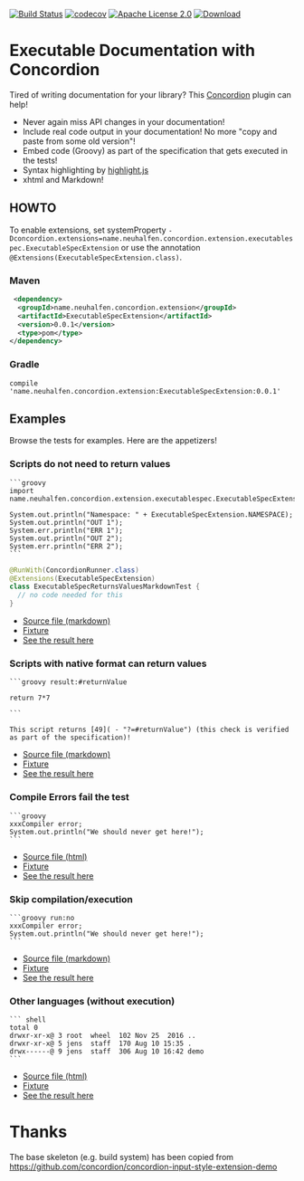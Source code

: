 [![Build Status](https://travis-ci.org/neuhalje/concordion-executable-documentation-extension.svg?branch=master)](https://travis-ci.org/neuhalje/concordion-executable-documentation-extension)
[![codecov](https://codecov.io/gh/neuhalje/concordion-executable-documentation-extension/branch/master/graph/badge.svg)](https://codecov.io/gh/neuhalje/concordion-executable-documentation-extension)
[![Apache License 2.0](https://img.shields.io/badge/license-Apache%202.0-blue.svg)](http://www.apache.org/licenses/LICENSE-2.0.html)
[![Download](https://api.bintray.com/packages/neuhalje/maven/concordion-executable-documentation-extension/images/download.svg) ](https://bintray.com/neuhalje/maven/concordion-executable-documentation-extension/_latestVersion)

# Executable Documentation with Concordion

Tired of writing documentation for your library? This [Concordion](http://concordion.org/) plugin can help!

* Never again miss API changes in your documentation!
* Include real code output in your documentation! No more "copy and paste from some old version"!
* Embed code (Groovy) as part of the specification that gets executed in the tests!
* Syntax highlighting by [highlight.js](https://highlightjs.org/)
* xhtml and Markdown!

## HOWTO

To enable extensions, set systemProperty
    `-Dconcordion.extensions=name.neuhalfen.concordion.extension.executablespec.ExecutableSpecExtension` or use
    the annotation
    `@Extensions(ExecutableSpecExtension.class)`.
  
### Maven
```xml
 <dependency>
  <groupId>name.neuhalfen.concordion.extension</groupId>
  <artifactId>ExecutableSpecExtension</artifactId>
  <version>0.0.1</version>
  <type>pom</type>
</dependency>
```

### Gradle
```
compile 'name.neuhalfen.concordion.extension:ExecutableSpecExtension:0.0.1'
```

## Examples

Browse the tests for examples. Here are the appetizers!

### Scripts do not need to return values

    ```groovy
    import name.neuhalfen.concordion.extension.executablespec.ExecutableSpecExtension
    
    System.out.println("Namespace: " + ExecutableSpecExtension.NAMESPACE);
    System.out.println("OUT 1");
    System.err.println("ERR 1");
    System.out.println("OUT 2");
    System.err.println("ERR 2");
    ```
    
```java
@RunWith(ConcordionRunner.class)
@Extensions(ExecutableSpecExtension)
class ExecutableSpecReturnsValuesMarkdownTest {
  // no code needed for this
}
```
* [Source file (markdown)](src/test/resources/spec/concordion/command/executablespec/ExecutableSpecReturnsValuesMarkdown.md)
* [Fixture](src/test/groovy/spec/concordion/command/executablespec/ExecutableSpecReturnsValuesMarkdown.groovy)
* [See the result here](https://neuhalje.github.io/concordion-executable-documentation-extension/spec/spec/concordion/command/executablespec/ExecutableSpecReturnsValuesMarkdown.html)

### Scripts with native format can return values

    ```groovy result:#returnValue
    
    return 7*7
    
    ```

    This script returns [49]( - "?=#returnValue") (this check is verified as part of the specification)!

* [Source file (markdown)](src/test/resources/spec/concordion/command/executablespec/ExecutableSpecReturnsValuesMarkdown.md)
* [Fixture](src/test/groovy/spec/concordion/command/executablespec/ExecutableSpecReturnsValuesMarkdown.groovy)
* [See the result here](https://neuhalje.github.io/concordion-executable-documentation-extension/spec/spec/concordion/command/executablespec/ExecutableSpecReturnsValuesMarkdown.html)

### Compile Errors fail the test

    ```groovy
    xxxCompiler error;
    System.out.println("We should never get here!");
    ```


* [Source file (html)](src/test/resources/spec/concordion/command/executablespec/CompileErrors.html)
* [Fixture](src/test/groovy/spec/concordion/command/executablespec/CompileErrorsTest.groovy)
* [See the result here](https://neuhalje.github.io/concordion-executable-documentation-extension/spec/spec/concordion/command/executablespec/CompileErrors.html)

### Skip compilation/execution

    ```groovy run:no
    xxxCompiler error;
    System.out.println("We should never get here!");
    ```
    
* [Source file (markdown)](src/test/resources/spec/concordion/command/executablespec/MarkDownNoExecution.md)
* [Fixture](src/test/groovy/spec/concordion/command/executablespec/MarkDownNoExecutionTest.groovy)
* [See the result here](https://neuhalje.github.io/concordion-executable-documentation-extension/spec/spec/concordion/command/executablespec/MarkDownNoExecution.html)

### Other languages (without execution)
    ``` shell
    total 0
    drwxr-xr-x@ 3 root  wheel  102 Nov 25  2016 ..
    drwxr-xr-x@ 5 jens  staff  170 Aug 10 15:35 .
    drwx------@ 9 jens  staff  306 Aug 10 16:42 demo
    ```
    
* [Source file (html)](src/test/resources/spec/concordion/command/executablespec/UnknownLanguages.html)
* [Fixture](src/test/groovy/spec/concordion/command/executablespec/UnknownLanguagesTest.groovy)
* [See the result here](https://neuhalje.github.io/concordion-executable-documentation-extension/spec/spec/concordion/command/executablespec/UnknownLanguages.html)

# Thanks

The base skeleton (e.g. build system) has been copied from https://github.com/concordion/concordion-input-style-extension-demo



